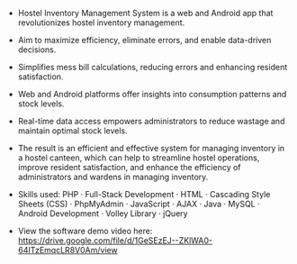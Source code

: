 - Hostel Inventory Management System is a web and Android app that revolutionizes hostel inventory management.​
- Aim to maximize efficiency, eliminate errors, and enable data-driven decisions.​
- Simplifies mess bill calculations, reducing errors and enhancing resident satisfaction.​
- Web and Android platforms offer insights into consumption patterns and stock levels.​
- Real-time data access empowers administrators to reduce wastage and maintain optimal stock levels.​
- The result is an efficient and effective system for managing inventory in a hostel canteen, which can help to streamline hostel operations, improve resident satisfaction, and enhance the efficiency of administrators and wardens in managing inventory.​

- Skills used: PHP · Full-Stack Development · HTML · Cascading Style Sheets (CSS) · PhpMyAdmin · JavaScript · AJAX · Java · MySQL · Android Development · Volley Library · jQuery

- View the software demo video here: https://drive.google.com/file/d/1GeSEzEJ--ZKlWA0-64ITzEmqcLR8V0Am/view
